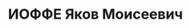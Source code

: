 ---
title: ИОФФЕ Яков Моисеевич
description: "Род. в 1899, Николаев, еврей, обр.: высшее, б/п. Проживал: Москва, ул.\
  \ Большая Полянка, д. 5/2, кв. 7. Консультант по коньюнктуре в объединении \"Союзнефтеэкспорт\"\
  . \n  Арестован 17.09.1937. Обв. в шпионаже в пользу японской разведки. Приговор:\
  \ ВК ВС СССР, 15.11.1937 – ВМН. Расстрелян 15.11.1937, г.Москва. \n  Реабилитирован\
  \ ВК ВС СССР 10.10.1956"
---
